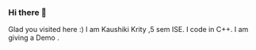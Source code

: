 ### Hi there 👋
 Glad you visited here :)
 I am Kaushiki Krity ,5 sem ISE. I code in C++.
 I am giving a Demo . 
